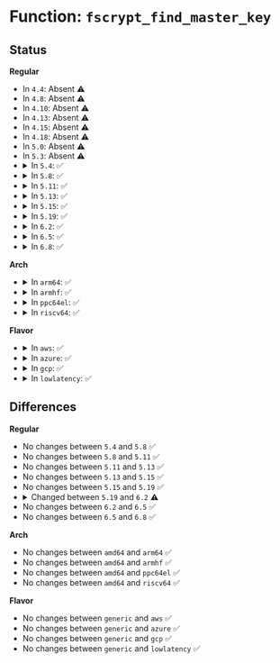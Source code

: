 # Function: <code>fscrypt_find_master_key</code>

## Status
<b>Regular</b>
<ul>
<li>
In <code>4.4</code>: Absent ⚠️
</li>
<li>
In <code>4.8</code>: Absent ⚠️
</li>
<li>
In <code>4.10</code>: Absent ⚠️
</li>
<li>
In <code>4.13</code>: Absent ⚠️
</li>
<li>
In <code>4.15</code>: Absent ⚠️
</li>
<li>
In <code>4.18</code>: Absent ⚠️
</li>
<li>
In <code>5.0</code>: Absent ⚠️
</li>
<li>
In <code>5.3</code>: Absent ⚠️
</li>
<li>
<details>
<summary>In <code>5.4</code>: ✅</summary>

```c
struct key *fscrypt_find_master_key(struct super_block *sb, const struct fscrypt_key_specifier *mk_spec);
```

**Collision:** Unique Global

**Inline:** No

**Transformation:** False

**Instances:**

```
In fs/crypto/keyring.c (ffffffff8134c530)
Location: fs/crypto/keyring.c:227
Inline: False
Direct callers:
  - fs/crypto/keyring.c:fscrypt_ioctl_get_key_status
  - fs/crypto/keyring.c:do_remove_key
  - fs/crypto/keyring.c:fscrypt_verify_key_added
  - fs/crypto/keyring.c:add_master_key
  - fs/crypto/keysetup.c:fscrypt_get_encryption_info
```
**Symbols:**

```
ffffffff8134c530-ffffffff8134c599: fscrypt_find_master_key (STB_GLOBAL)
```
</details>
</li>
<li>
<details>
<summary>In <code>5.8</code>: ✅</summary>

```c
struct key *fscrypt_find_master_key(struct super_block *sb, const struct fscrypt_key_specifier *mk_spec);
```

**Collision:** Unique Global

**Inline:** No

**Transformation:** False

**Instances:**

```
In fs/crypto/keyring.c (ffffffff81392460)
Location: fs/crypto/keyring.c:231
Inline: False
Direct callers:
  - fs/crypto/keyring.c:fscrypt_ioctl_get_key_status
  - fs/crypto/keyring.c:fscrypt_verify_key_added
  - fs/crypto/keyring.c:do_add_master_key
  - fs/crypto/keysetup.c:setup_file_encryption_key
```
**Symbols:**

```
ffffffff81392460-ffffffff81392508: fscrypt_find_master_key (STB_GLOBAL)
```
</details>
</li>
<li>
<details>
<summary>In <code>5.11</code>: ✅</summary>

```c
struct key *fscrypt_find_master_key(struct super_block *sb, const struct fscrypt_key_specifier *mk_spec);
```

**Collision:** Unique Global

**Inline:** No

**Transformation:** False

**Instances:**

```
In fs/crypto/keyring.c (ffffffff813a37e0)
Location: fs/crypto/keyring.c:235
Inline: False
Direct callers:
  - fs/crypto/keyring.c:fscrypt_ioctl_get_key_status
  - fs/crypto/keyring.c:fscrypt_verify_key_added
  - fs/crypto/keyring.c:do_add_master_key
  - fs/crypto/keysetup.c:setup_file_encryption_key
```
**Symbols:**

```
ffffffff813a37e0-ffffffff813a3888: fscrypt_find_master_key (STB_GLOBAL)
```
</details>
</li>
<li>
<details>
<summary>In <code>5.13</code>: ✅</summary>

```c
struct key *fscrypt_find_master_key(struct super_block *sb, const struct fscrypt_key_specifier *mk_spec);
```

**Collision:** Unique Global

**Inline:** No

**Transformation:** False

**Instances:**

```
In fs/crypto/keyring.c (ffffffff813aaa20)
Location: fs/crypto/keyring.c:235
Inline: False
Direct callers:
  - fs/crypto/keyring.c:fscrypt_ioctl_get_key_status
  - fs/crypto/keyring.c:fscrypt_verify_key_added
  - fs/crypto/keyring.c:do_add_master_key
  - fs/crypto/keysetup.c:setup_file_encryption_key
```
**Symbols:**

```
ffffffff813aaa20-ffffffff813aaac8: fscrypt_find_master_key (STB_GLOBAL)
```
</details>
</li>
<li>
<details>
<summary>In <code>5.15</code>: ✅</summary>

```c
struct key *fscrypt_find_master_key(struct super_block *sb, const struct fscrypt_key_specifier *mk_spec);
```

**Collision:** Unique Global

**Inline:** No

**Transformation:** False

**Instances:**

```
In fs/crypto/keyring.c (ffffffff813fa2b0)
Location: fs/crypto/keyring.c:235
Inline: False
Direct callers:
  - fs/crypto/keyring.c:fscrypt_ioctl_get_key_status
  - fs/crypto/keyring.c:fscrypt_verify_key_added
  - fs/crypto/keyring.c:do_add_master_key
  - fs/crypto/keysetup.c:setup_file_encryption_key
```
**Symbols:**

```
ffffffff813fa2b0-ffffffff813fa358: fscrypt_find_master_key (STB_GLOBAL)
```
</details>
</li>
<li>
<details>
<summary>In <code>5.19</code>: ✅</summary>

```c
struct key *fscrypt_find_master_key(struct super_block *sb, const struct fscrypt_key_specifier *mk_spec);
```

**Collision:** Unique Global

**Inline:** No

**Transformation:** False

**Instances:**

```
In fs/crypto/keyring.c (ffffffff8146d450)
Location: fs/crypto/keyring.c:235
Inline: False
Direct callers:
  - fs/crypto/keyring.c:fscrypt_ioctl_get_key_status
  - fs/crypto/keyring.c:fscrypt_verify_key_added
  - fs/crypto/keyring.c:do_add_master_key
  - fs/crypto/keysetup.c:setup_file_encryption_key
```
**Symbols:**

```
ffffffff8146d450-ffffffff8146d528: fscrypt_find_master_key (STB_GLOBAL)
```
</details>
</li>
<li>
<details>
<summary>In <code>6.2</code>: ✅</summary>

```c
struct fscrypt_master_key *fscrypt_find_master_key(struct super_block *sb, const struct fscrypt_key_specifier *mk_spec);
```

**Collision:** Unique Global

**Inline:** No

**Transformation:** False

**Instances:**

```
In fs/crypto/keyring.c (ffffffff814febd0)
Location: fs/crypto/keyring.c:274
Inline: False
Direct callers:
  - fs/crypto/keyring.c:fscrypt_ioctl_get_key_status
  - fs/crypto/keyring.c:fscrypt_verify_key_added
  - fs/crypto/keyring.c:add_master_key
  - fs/crypto/keysetup.c:fscrypt_setup_encryption_info
```
**Symbols:**

```
ffffffff814febd0-ffffffff814fecde: fscrypt_find_master_key (STB_GLOBAL)
```
</details>
</li>
<li>
<details>
<summary>In <code>6.5</code>: ✅</summary>

```c
struct fscrypt_master_key *fscrypt_find_master_key(struct super_block *sb, const struct fscrypt_key_specifier *mk_spec);
```

**Collision:** Unique Global

**Inline:** No

**Transformation:** False

**Instances:**

```
In fs/crypto/keyring.c (ffffffff815361e0)
Location: fs/crypto/keyring.c:277
Inline: False
Direct callers:
  - fs/crypto/keyring.c:fscrypt_ioctl_get_key_status
  - fs/crypto/keyring.c:fscrypt_verify_key_added
  - fs/crypto/keyring.c:add_master_key
  - fs/crypto/keysetup.c:setup_file_encryption_key
  - fs/crypto/keysetup.c:setup_file_encryption_key
```
**Symbols:**

```
ffffffff815361e0-ffffffff815362e6: fscrypt_find_master_key (STB_GLOBAL)
```
</details>
</li>
<li>
<details>
<summary>In <code>6.8</code>: ✅</summary>

```c
struct fscrypt_master_key *fscrypt_find_master_key(struct super_block *sb, const struct fscrypt_key_specifier *mk_spec);
```

**Collision:** Unique Global

**Inline:** No

**Transformation:** False

**Instances:**

```
In fs/crypto/keyring.c (ffffffff8156b200)
Location: fs/crypto/keyring.c:284
Inline: False
Direct callers:
  - fs/crypto/keyring.c:fscrypt_ioctl_get_key_status
  - fs/crypto/keyring.c:fscrypt_verify_key_added
  - fs/crypto/keyring.c:add_master_key
  - fs/crypto/keysetup.c:setup_file_encryption_key
  - fs/crypto/keysetup.c:setup_file_encryption_key
```
**Symbols:**

```
ffffffff8156b200-ffffffff8156b306: fscrypt_find_master_key (STB_GLOBAL)
```
</details>
</li>
</ul>
<b>Arch</b>
<ul>
<li>
<details>
<summary>In <code>arm64</code>: ✅</summary>

```c
struct key *fscrypt_find_master_key(struct super_block *sb, const struct fscrypt_key_specifier *mk_spec);
```

**Collision:** Unique Global

**Inline:** No

**Transformation:** False

**Instances:**

```
In fs/crypto/keyring.c (ffff80001040d3b8)
Location: fs/crypto/keyring.c:227
Inline: False
Direct callers:
  - fs/crypto/keyring.c:fscrypt_ioctl_get_key_status
  - fs/crypto/keyring.c:do_remove_key
  - fs/crypto/keyring.c:fscrypt_verify_key_added
  - fs/crypto/keyring.c:add_master_key
  - fs/crypto/keyring.c:add_master_key
  - fs/crypto/keysetup.c:fscrypt_get_encryption_info
```
**Symbols:**

```
ffff80001040d3b8-ffff80001040d440: fscrypt_find_master_key (STB_GLOBAL)
```
</details>
</li>
<li>
<details>
<summary>In <code>armhf</code>: ✅</summary>

```c
struct key *fscrypt_find_master_key(struct super_block *sb, const struct fscrypt_key_specifier *mk_spec);
```

**Collision:** Unique Global

**Inline:** No

**Transformation:** False

**Instances:**

```
In fs/crypto/keyring.c (c05da060)
Location: fs/crypto/keyring.c:227
Inline: False
Direct callers:
  - fs/crypto/keyring.c:fscrypt_ioctl_get_key_status
  - fs/crypto/keyring.c:do_remove_key
  - fs/crypto/keyring.c:fscrypt_verify_key_added
  - fs/crypto/keyring.c:add_master_key
  - fs/crypto/keysetup.c:fscrypt_get_encryption_info
```
**Symbols:**

```
c05da060-c05da0dc: fscrypt_find_master_key (STB_GLOBAL)
```
</details>
</li>
<li>
<details>
<summary>In <code>ppc64el</code>: ✅</summary>

```c
struct key *fscrypt_find_master_key(struct super_block *sb, const struct fscrypt_key_specifier *mk_spec);
```

**Collision:** Unique Global

**Inline:** No

**Transformation:** False

**Instances:**

```
In fs/crypto/keyring.c (c00000000051a4f0)
Location: fs/crypto/keyring.c:227
Inline: False
Direct callers:
  - fs/crypto/keyring.c:fscrypt_ioctl_get_key_status
  - fs/crypto/keyring.c:do_remove_key
  - fs/crypto/keyring.c:fscrypt_verify_key_added
  - fs/crypto/keyring.c:add_master_key
  - fs/crypto/keyring.c:add_master_key
  - fs/crypto/keysetup.c:fscrypt_get_encryption_info
```
**Symbols:**

```
c00000000051a4f0-c00000000051a588: fscrypt_find_master_key (STB_GLOBAL)
```
</details>
</li>
<li>
<details>
<summary>In <code>riscv64</code>: ✅</summary>

```c
struct key *fscrypt_find_master_key(struct super_block *sb, const struct fscrypt_key_specifier *mk_spec);
```

**Collision:** Unique Global

**Inline:** No

**Transformation:** False

**Instances:**

```
In fs/crypto/keyring.c (ffffffe0002b677a)
Location: fs/crypto/keyring.c:227
Inline: False
Direct callers:
  - fs/crypto/keyring.c:fscrypt_ioctl_get_key_status
  - fs/crypto/keyring.c:do_remove_key
  - fs/crypto/keyring.c:fscrypt_verify_key_added
  - fs/crypto/keyring.c:add_master_key
  - fs/crypto/keyring.c:add_master_key
  - fs/crypto/keysetup.c:fscrypt_get_encryption_info
```
**Symbols:**

```
ffffffe0002b677a-ffffffe0002b67cc: fscrypt_find_master_key (STB_GLOBAL)
```
</details>
</li>
</ul>
<b>Flavor</b>
<ul>
<li>
<details>
<summary>In <code>aws</code>: ✅</summary>

```c
struct key *fscrypt_find_master_key(struct super_block *sb, const struct fscrypt_key_specifier *mk_spec);
```

**Collision:** Unique Global

**Inline:** No

**Transformation:** False

**Instances:**

```
In fs/crypto/keyring.c (ffffffff81344b10)
Location: fs/crypto/keyring.c:227
Inline: False
Direct callers:
  - fs/crypto/keyring.c:fscrypt_ioctl_get_key_status
  - fs/crypto/keyring.c:do_remove_key
  - fs/crypto/keyring.c:fscrypt_verify_key_added
  - fs/crypto/keyring.c:add_master_key
  - fs/crypto/keysetup.c:fscrypt_get_encryption_info
```
**Symbols:**

```
ffffffff81344b10-ffffffff81344b79: fscrypt_find_master_key (STB_GLOBAL)
```
</details>
</li>
<li>
<details>
<summary>In <code>azure</code>: ✅</summary>

```c
struct key *fscrypt_find_master_key(struct super_block *sb, const struct fscrypt_key_specifier *mk_spec);
```

**Collision:** Unique Global

**Inline:** No

**Transformation:** False

**Instances:**

```
In fs/crypto/keyring.c (ffffffff813357f0)
Location: fs/crypto/keyring.c:227
Inline: False
Direct callers:
  - fs/crypto/keyring.c:fscrypt_ioctl_get_key_status
  - fs/crypto/keyring.c:do_remove_key
  - fs/crypto/keyring.c:fscrypt_verify_key_added
  - fs/crypto/keyring.c:add_master_key
  - fs/crypto/keysetup.c:fscrypt_get_encryption_info
```
**Symbols:**

```
ffffffff813357f0-ffffffff81335859: fscrypt_find_master_key (STB_GLOBAL)
```
</details>
</li>
<li>
<details>
<summary>In <code>gcp</code>: ✅</summary>

```c
struct key *fscrypt_find_master_key(struct super_block *sb, const struct fscrypt_key_specifier *mk_spec);
```

**Collision:** Unique Global

**Inline:** No

**Transformation:** False

**Instances:**

```
In fs/crypto/keyring.c (ffffffff813425e0)
Location: fs/crypto/keyring.c:227
Inline: False
Direct callers:
  - fs/crypto/keyring.c:fscrypt_ioctl_get_key_status
  - fs/crypto/keyring.c:do_remove_key
  - fs/crypto/keyring.c:fscrypt_verify_key_added
  - fs/crypto/keyring.c:add_master_key
  - fs/crypto/keysetup.c:fscrypt_get_encryption_info
```
**Symbols:**

```
ffffffff813425e0-ffffffff81342649: fscrypt_find_master_key (STB_GLOBAL)
```
</details>
</li>
<li>
<details>
<summary>In <code>lowlatency</code>: ✅</summary>

```c
struct key *fscrypt_find_master_key(struct super_block *sb, const struct fscrypt_key_specifier *mk_spec);
```

**Collision:** Unique Global

**Inline:** No

**Transformation:** False

**Instances:**

```
In fs/crypto/keyring.c (ffffffff813558e0)
Location: fs/crypto/keyring.c:227
Inline: False
Direct callers:
  - fs/crypto/keyring.c:fscrypt_ioctl_get_key_status
  - fs/crypto/keyring.c:do_remove_key
  - fs/crypto/keyring.c:fscrypt_verify_key_added
  - fs/crypto/keyring.c:add_master_key
  - fs/crypto/keysetup.c:fscrypt_get_encryption_info
```
**Symbols:**

```
ffffffff813558e0-ffffffff81355949: fscrypt_find_master_key (STB_GLOBAL)
```
</details>
</li>
</ul>

## Differences
<b>Regular</b>
<ul>
<li>
No changes between <code>5.4</code> and <code>5.8</code> ✅
</li>
<li>
No changes between <code>5.8</code> and <code>5.11</code> ✅
</li>
<li>
No changes between <code>5.11</code> and <code>5.13</code> ✅
</li>
<li>
No changes between <code>5.13</code> and <code>5.15</code> ✅
</li>
<li>
No changes between <code>5.15</code> and <code>5.19</code> ✅
</li>
<li>
<details>
<summary>Changed between <code>5.19</code> and <code>6.2</code> ⚠️</summary>
<ul>
<li>
<b>Return type changed. </b>
<code>struct key *</code> ➡️ <code>struct fscrypt_master_key *</code>
</li>
</ul>
</details>
</li>
<li>
No changes between <code>6.2</code> and <code>6.5</code> ✅
</li>
<li>
No changes between <code>6.5</code> and <code>6.8</code> ✅
</li>
</ul>
<b>Arch</b>
<ul>
<li>
No changes between <code>amd64</code> and <code>arm64</code> ✅
</li>
<li>
No changes between <code>amd64</code> and <code>armhf</code> ✅
</li>
<li>
No changes between <code>amd64</code> and <code>ppc64el</code> ✅
</li>
<li>
No changes between <code>amd64</code> and <code>riscv64</code> ✅
</li>
</ul>
<b>Flavor</b>
<ul>
<li>
No changes between <code>generic</code> and <code>aws</code> ✅
</li>
<li>
No changes between <code>generic</code> and <code>azure</code> ✅
</li>
<li>
No changes between <code>generic</code> and <code>gcp</code> ✅
</li>
<li>
No changes between <code>generic</code> and <code>lowlatency</code> ✅
</li>
</ul>
